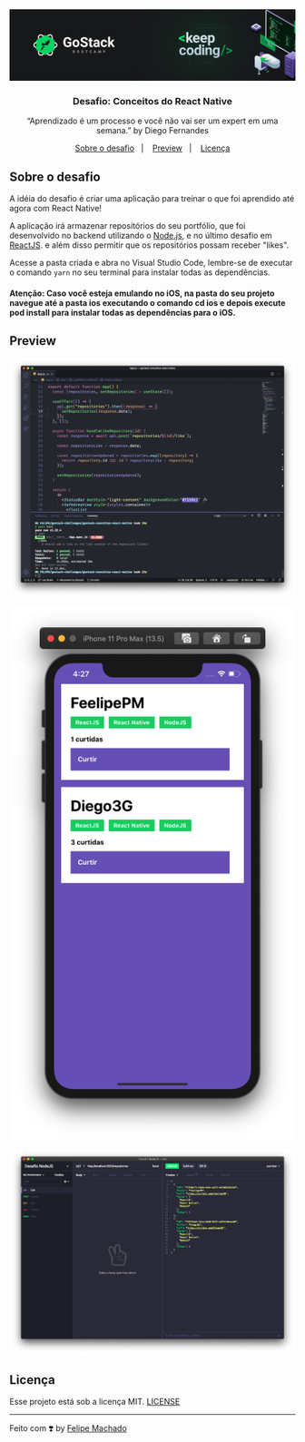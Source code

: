 <img alt="GoStack" src="assets/gostack.png" />

<h3 align="center">
  Desafio: Conceitos do React Native
</h3>

<p align="center">“Aprendizado é um processo e você não vai ser um expert em uma semana.” by Diego Fernandes</blockquote>

<p align="center">
  <a href="#rocket-sobre-o-desafio">Sobre o desafio</a>&nbsp;&nbsp;&nbsp;|&nbsp;&nbsp;&nbsp;
  <a href="#preview">Preview</a>&nbsp;&nbsp;&nbsp;|&nbsp;&nbsp;&nbsp;
  <a href="#licença">Licença</a>
</p>

## Sobre o desafio

A idéia do desafio é criar uma aplicação para treinar o que foi aprendido até agora com React Native!

A aplicação irá armazenar repositórios do seu portfólio, que foi desenvolvido no backend utilizando o [Node.js](https://github.com/FeelipePM/gostack-conceitos-nodejs), e no último desafio em [ReactJS](https://github.com/FeelipePM/gostack-conceitos-reactjs). e além disso permitir que os repositórios possam receber "likes".

Acesse a pasta criada e abra no Visual Studio Code, lembre-se de executar o comando `yarn` no seu terminal para instalar todas as dependências.

#### Atenção: Caso você esteja emulando no iOS, na pasta do seu projeto navegue até a pasta ios executando o comando cd ios e depois execute pod install para instalar todas as dependências para o iOS.

## Preview

<p align="center">
  <img  src="assets/preview-code.png">
</p>

<p align="center">
  <img  src="assets/preview-mobile.png">
</p>

<p align="center">
  <img  src="assets/preview-insomnia.png">
</p>

## Licença

Esse projeto está sob a licença MIT. [LICENSE](LICENSE.md)

---

Feito com ❣️ by [Felipe Machado](https://github.com/FeelipePM)
